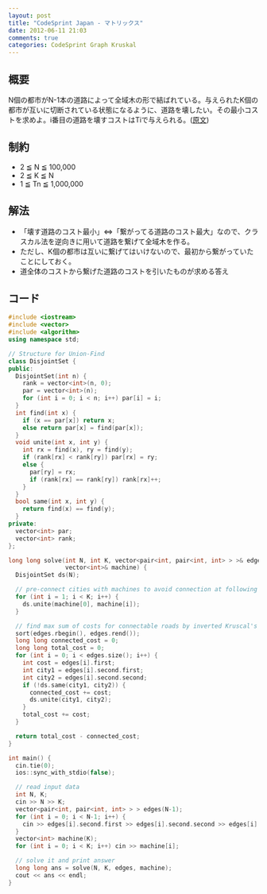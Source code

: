 ```yaml
---
layout: post
title: "CodeSprint Japan - マトリックス"
date: 2012-06-11 21:03
comments: true
categories: CodeSprint Graph Kruskal
---
```


## 概要
N個の都市がN-1本の道路によって全域木の形で結ばれている。与えられたK個の都市が互いに切断されている状態になるように、道路を壊したい。その最小コストを求めよ。i番目の道路を壊すコストはTiで与えられる。([原文](https://csjapan.interviewstreet.com/challenges/dashboard/#problem/4f904e704e404))

## 制約
* 2 ≦ N ≦ 100,000
* 2 ≦ K ≦ N
* 1 ≦ Tn ≦ 1,000,000

## 解法
* 「壊す道路のコスト最小」⇔「繋がってる道路のコスト最大」なので、クラスカル法を逆向きに用いて道路を繋げて全域木を作る。
* ただし、K個の都市は互いに繋げてはいけないので、最初から繋がっていたことにしておく。
* 道全体のコストから繋げた道路のコストを引いたものが求める答え

## コード
``` cpp
#include <iostream>
#include <vector>
#include <algorithm>
using namespace std;

// Structure for Union-Find
class DisjointSet {
public:
  DisjointSet(int n) {
    rank = vector<int>(n, 0);
    par = vector<int>(n);
    for (int i = 0; i < n; i++) par[i] = i;
  }
  int find(int x) {
    if (x == par[x]) return x;
    else return par[x] = find(par[x]);
  }
  void unite(int x, int y) {
    int rx = find(x), ry = find(y);
    if (rank[rx] < rank[ry]) par[rx] = ry;
    else {
      par[ry] = rx;
      if (rank[rx] == rank[ry]) rank[rx]++;
    }
  }
  bool same(int x, int y) {
    return find(x) == find(y);
  }
private:
  vector<int> par;
  vector<int> rank;
};

long long solve(int N, int K, vector<pair<int, pair<int, int> > >& edges,
                vector<int>& machine) {
  DisjointSet ds(N);

  // pre-connect cities with machines to avoid connection at following operation
  for (int i = 1; i < K; i++) {
    ds.unite(machine[0], machine[i]);
  }

  // find max sum of costs for connectable roads by inverted Kruscal's algorithm
  sort(edges.rbegin(), edges.rend());
  long long connected_cost = 0;
  long long total_cost = 0;
  for (int i = 0; i < edges.size(); i++) {
    int cost = edges[i].first;
    int city1 = edges[i].second.first;
    int city2 = edges[i].second.second;
    if (!ds.same(city1, city2)) {
      connected_cost += cost;
      ds.unite(city1, city2);
    }
    total_cost += cost;
  }

  return total_cost - connected_cost;
}

int main() {
  cin.tie(0);
  ios::sync_with_stdio(false);

  // read input data
  int N, K;
  cin >> N >> K;
  vector<pair<int, pair<int, int> > > edges(N-1);
  for (int i = 0; i < N-1; i++) {
    cin >> edges[i].second.first >> edges[i].second.second >> edges[i].first;
  }
  vector<int> machine(K);
  for (int i = 0; i < K; i++) cin >> machine[i];

  // solve it and print answer
  long long ans = solve(N, K, edges, machine);
  cout << ans << endl;
}
```
